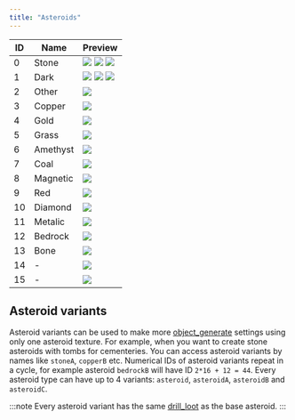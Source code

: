 ```yaml
---
title: "Asteroids"
---
```


| ID  | Name     | Preview                                                                                               |
| --- | -------- | ----------------------------------------------------------------------------------------------------- |
| 0   | Stone    | ![](/img/asteroids/A0_stone1.png) ![](/img/asteroids/A0_stone2.png) ![](/img/asteroids/A0_stone3.png) |
| 1   | Dark     | ![](/img/asteroids/A1_dark1.png) ![](/img/asteroids/A1_dark2.png) ![](/img/asteroids/A1_dark3.png)    |
| 2   | Other    | ![](/img/asteroids/A2_other1.png)                                                                     |
| 3   | Copper   | ![](/img/asteroids/A3_copper1.png)                                                                    |
| 4   | Gold     | ![](/img/asteroids/A4_gold1.png)                                                                      |
| 5   | Grass    | ![](/img/asteroids/A5_grass1.png)                                                                     |
| 6   | Amethyst | ![](/img/asteroids/A6_amethyst1.png)                                                                  |
| 7   | Coal     | ![](/img/asteroids/A7_coal1.png)                                                                      |
| 8   | Magnetic | ![](/img/asteroids/A8_magnetic1.png)                                                                  |
| 9   | Red      | ![](/img/asteroids/A9_red1.png)                                                                       |
| 10  | Diamond  | ![](/img/asteroids/A10_diamond1.png)                                                                  |
| 11  | Metalic  | ![](/img/asteroids/A11_metalic1.png)                                                                  |
| 12  | Bedrock  | ![](/img/asteroids/A12_bedrock1.png)                                                                  |
| 13  | Bone     | ![](/img/asteroids/A13_bone1.png)                                                                     |
| 14  | -        | ![](/img/asteroids/A2_other1.png)                                                                     |
| 15  | -        | ![](/img/asteroids/A2_other1.png)                                                                     |

## Asteroid variants

Asteroid variants can be used to make more [object_generate](../DatapackInfo/ObjectsGenerate) settings using
only one asteroid texture. For example, when you want to create stone asteroids with tombs for cementeries. You can
access asteroid variants by names like `stoneA`, `copperB` etc. Numerical IDs of asteroid variants repeat in a cycle,
for example asteroid `bedrockB` will have ID `2*16 + 12 = 44`. Every asteroid type can have up to 4 variants: `asteroid`, `asteroidA`, `asteroidB` and `asteroidC`.

:::note
Every asteroid variant has the same [drill_loot](../DatapackInfo/DrillLoot) as the base asteroid.
:::

